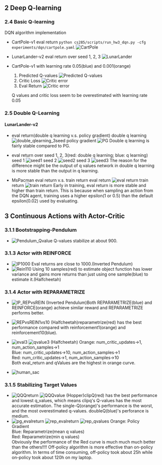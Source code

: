 ## 2 Deep Q-learning

### 2.4 Basic Q-learning
DQN algorithm implementation
- CartPole-v1 eval return
`python cs285/scripts/run_hw3_dqn.py -cfg experiments/dqn/cartpole.yaml`
![CartPole](result_picture/CartPole.png)

- LunarLander-v2 eval return over seed 1, 2, 3
![LunarLander](result_picture/LunarLander.png)

- CartPole-v1 with learning rate 0.05(blue) and 0.001(orange)
  1. Predicted Q-values
  ![Predicted Q-values](result_picture/Qvalues.png)
  2. Critic Loss
  ![Critic error](result_picture/criticLoss.png)
  3. Eval Return
  ![Critic error](result_picture/CartPole_evalReturn.png)

    Q values and critic loss seem to be overestimated with learning rate 0.05


### 2.5 Double Q-Learning
#### LunarLander-v2
- eval return(double q learning v.s. policy gradient)
double q learning
![double_qlearning_3seed](result_picture/double_qlearning_3seed.png)
policy gradient
![PG](result_picture/PG.png)
  Double q learning is fairly stable compared to PG.

- eval return over seed 1, 2, 3(red: double q learning; blue: q learning)
seed 1
![seed1](result_picture/eval_eturn_double_QL_seed1.png)
seed 2
![seed2](result_picture/eval_eturn_double_QL_seed2.png)
seed 3
![seed3](result_picture/eval_eturn_double_QL_seed3.png)
The reason for the difference might be the output of q values network in double q learning is more stable than the output in q learning.

- MsPacman eval return v.s. train return
eval return
![eval return](result_picture/mspacman_eval_return.png)
train return
![train return](result_picture/train_return.png)
Early in training, eval return is more stable and higher than train return. This is because when sampling an action from the DQN agent, training uses a higher epsilon(1 or 0.5) than the default epsilon(0.02) used by evaluating.

## 3 Continuous Actions with Actor-Critic

 ### 3.1.1 Bootstrapping-Pendulum
 -  ![Pendulum_Qvalue](result_picture/Pendulum_Qvalue.png)
 Q-values stabilize at about 900.

 ### 3.1.3 Actor with REINFORCE
 -  ![IP1000](result_picture/IP1000.png)
 Eval returns are close to 1000.(Inverted Pendulum)
 -  ![Rein110](result_picture/Rein110.png)
 Using 10 samples(red) to estimate object function has lower variance and gains more returns than just using one sample(blue) to estimate it.(Halfcheetah)

  ### 3.1.4 Actor with REPARAMETRIZE
-  ![IP_REPvsREIN](result_picture/IP_REPvsREIN.png)
(Inverted Pendulum)Both REPARAMETRIZE(blue) and REINFORCE(orange) achieve similar reward and REPARAMETRIZE performs better.
 -  ![REPvsREIN1vs10](result_picture/REPvsREIN1vs10.png)
 (Halfcheetah)reparametrize(red) has the best performance compared with reinforcement1(orange) and reinforcement10(blue).
-   ![eval3](result_picture/eval3.png)
    ![qvalue3](result_picture/qvalue3.png)
 (Halfcheetah)
Orange: num_critic_updates->1, num_action_samples->1  
Blue: num_critic_updates->10, num_action_samples->1  
Red: num_critic_updates->1, num_action_samples->10  
Both eval_return and qValues are the highest in orange curve.

 -  ![human_sac](result_picture/human_sac.png)

   ### 3.1.5 Stabilizing Target Values
-   ![QQQreturn](result_picture/QQQreturn.png)
 ![QQQvalue](result_picture/QQQvalue.png)
(Hopper)clipQ(red) has the best performance and lowest q_values, which means clipq's Q-values has the most accurate estimation. The single-Q(orange)'s performance is the worst, and the most overestimated q-values. doubleQ(blue)'s perforance is medium.
-   ![pg_evalreturn](result_picture/pg_evalreturn.png)
    ![rep_evalreturn](result_picture/rep_evalreturn.png)
    ![rep_qvalues](result_picture/rep_qvalues.png)
    Orange: Policy Gradient  
    Blue: Reparametrize(mean q values)  
    Red: Reparametrize(min q values)  
    Obviously the performance of the Red curve is much much much better than the others!!!!
    Off-policy algorithm is more effective than on-policy algorithm. In terms of time consuming, off-policy took about 25h while on-policy took about 120h on my laptop.
